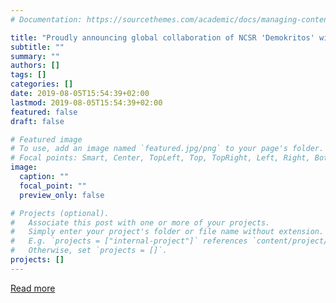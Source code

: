 ```yaml
---
# Documentation: https://sourcethemes.com/academic/docs/managing-content/

title: "Proudly announcing global collaboration of NCSR 'Demokritos' with EY"
subtitle: ""
summary: ""
authors: []
tags: []
categories: []
date: 2019-08-05T15:54:39+02:00
lastmod: 2019-08-05T15:54:39+02:00
featured: false
draft: false

# Featured image
# To use, add an image named `featured.jpg/png` to your page's folder.
# Focal points: Smart, Center, TopLeft, Top, TopRight, Left, Right, BottomLeft, Bottom, BottomRight.
image:
  caption: ""
  focal_point: ""
  preview_only: false

# Projects (optional).
#   Associate this post with one or more of your projects.
#   Simply enter your project's folder or file name without extension.
#   E.g. `projects = ["internal-project"]` references `content/project/deep-learning/index.md`.
#   Otherwise, set `projects = []`.
projects: []
---
```


[Read more](http://www.demokritos.gr/el/ai-ncsr-ey/)